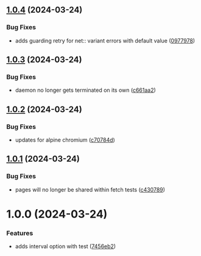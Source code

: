 ## [1.0.4](https://github.com/echovisionlab/aws-weather-updater/compare/v1.0.3...v1.0.4) (2024-03-24)


### Bug Fixes

* adds guarding retry for net:: variant errors with default value ([0977978](https://github.com/echovisionlab/aws-weather-updater/commit/097797877483301373e911b0a4167f473db7277f))

## [1.0.3](https://github.com/echovisionlab/aws-weather-updater/compare/v1.0.2...v1.0.3) (2024-03-24)


### Bug Fixes

* daemon no longer gets terminated on its own ([c661aa2](https://github.com/echovisionlab/aws-weather-updater/commit/c661aa2d9e044e6f187f6104ad7868b7bd7c740c))

## [1.0.2](https://github.com/echovisionlab/aws-weather-updater/compare/v1.0.1...v1.0.2) (2024-03-24)


### Bug Fixes

* updates for alpine chromium ([c70784d](https://github.com/echovisionlab/aws-weather-updater/commit/c70784d8412a332e81ff5b4be9bea6756c40f773))

## [1.0.1](https://github.com/echovisionlab/aws-weather-updater/compare/v1.0.0...v1.0.1) (2024-03-24)


### Bug Fixes

* pages will no longer be shared within fetch tests ([c430789](https://github.com/echovisionlab/aws-weather-updater/commit/c43078914e484eb973448eb839c5bea3c0379a33))

# 1.0.0 (2024-03-24)


### Features

* adds interval option with test ([7456eb2](https://github.com/echovisionlab/aws-weather-updater/commit/7456eb238483730c05a88af905da994c395ad688))
